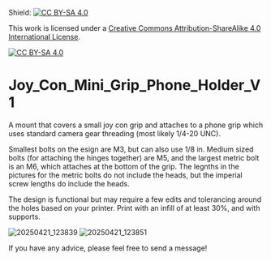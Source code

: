 Shield: [![CC BY-SA 4.0][cc-by-sa-shield]][cc-by-sa]

This work is licensed under a
[Creative Commons Attribution-ShareAlike 4.0 International License][cc-by-sa].

[![CC BY-SA 4.0][cc-by-sa-image]][cc-by-sa]

[cc-by-sa]: http://creativecommons.org/licenses/by-sa/4.0/
[cc-by-sa-image]: https://licensebuttons.net/l/by-sa/4.0/88x31.png
[cc-by-sa-shield]: https://img.shields.io/badge/License-CC%20BY--SA%204.0-lightgrey.svg

# Joy_Con_Mini_Grip_Phone_Holder_V1
A mount that covers a small joy con grip and attaches to a phone grip which uses standard camera gear threading (most likely 1/4-20 UNC). 

Smallest bolts on the esign are M3, but can also use 1/8 in. Medium sized bolts (for attaching the hinges together) are M5, and the largest metric bolt is an M6, which attaches at the bottom of the grip. The legnths in the pictures for the metric bolts do not include the heads, but the imperial screw lengths do include the heads.

The design is functional but may require a few edits and tolerancing around the holes based on your printer. Print with an infill of at least 30%, and with supports.

![20250421_123839](https://github.com/user-attachments/assets/c73b55c9-c598-4f99-81b7-566a4a04c43d)
![20250421_123851](https://github.com/user-attachments/assets/9a877968-ca90-4475-94d8-5522ef9d16ed)

If you have any advice, please feel free to send a message!
